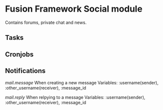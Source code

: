 # Fusion Framework Social module

Contains forums, private chat and news.

## Tasks

## Cronjobs

## Notifications

*mail.message*
When creating a new message
Variables: :username(sender), :other_username(receiver), :message_id

*mail.reply*
When relpying to a message
Variables: :username(sender), :other_username(receiver), :message_id